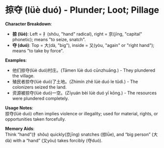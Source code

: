 # **掠夺 (lüè duó) - Plunder; Loot; Pillage**

**Character Breakdown**:  
- **掠 (lüè)**: Left = 扌(shǒu, "hand" radical), right = 京(jīng, "capital" phonetic); means "to seize, snatch".  
- **夺 (duó)**: Top = 大(dà, "big"), inside = 又(yòu, "again" or "right hand"); means "to take by force".

**Examples**:  
- 他们掠夺(lüè duó)村庄。(Tāmen lüè duó cūnzhuāng.) - They plundered the village.  
- 殖民者掠夺(lüè duó)了土地。(Zhímín zhě lüè duó le tǔdì.) - The colonizers seized the land.  
- 资源被掠夺(lüè duó)一空。(Zīyuán bèi lüè duó yī kōng.) - The resources were plundered completely.

**Usage Notes**:  
掠夺(lüè duó) often implies violence or illegality; used for material, rights, or opportunities taken forcefully.

**Memory Aids**:  
Think “hand”(扌shǒu) quickly(京jīng) snatches (掠lǜe), and “big person” (大dà) with a “hand” (又yòu) takes forcibly (夺duó).